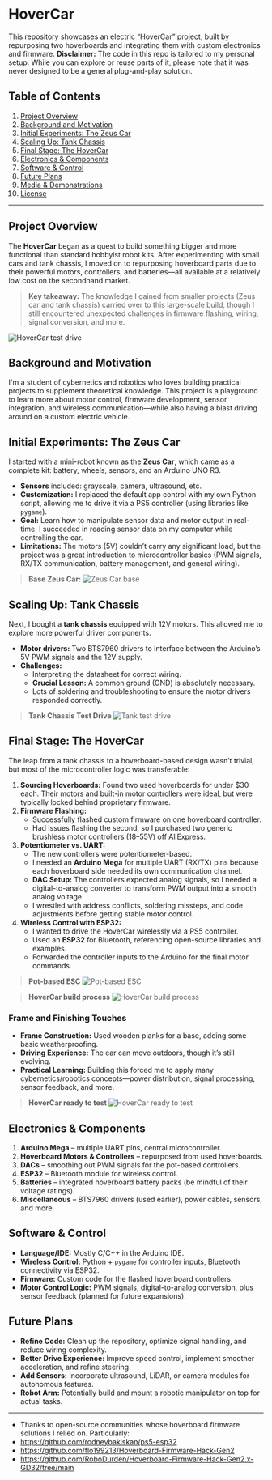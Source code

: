 # HoverCar

This repository showcases an electric “HoverCar” project, built by repurposing two hoverboards and integrating them with custom electronics and firmware. **Disclaimer:** The code in this repo is tailored to my personal setup. While you can explore or reuse parts of it, please note that it was never designed to be a general plug-and-play solution.

## Table of Contents
1. [Project Overview](#project-overview)
2. [Background and Motivation](#background-and-motivation)
3. [Initial Experiments: The Zeus Car](#initial-experiments-the-zeus-car)
4. [Scaling Up: Tank Chassis](#scaling-up-tank-chassis)
5. [Final Stage: The HoverCar](#final-stage-the-hovercar)
6. [Electronics & Components](#electronics--components)
7. [Software & Control](#software--control)
8. [Future Plans](#future-plans)
9. [Media & Demonstrations](#media--demonstrations)
10. [License](#license)

---

## Project Overview

The **HoverCar** began as a quest to build something bigger and more functional than standard hobbyist robot kits. After experimenting with small cars and tank chassis, I moved on to repurposing hoverboard parts due to their powerful motors, controllers, and batteries—all available at a relatively low cost on the secondhand market.

> **Key takeaway:** The knowledge I gained from smaller projects (Zeus car and tank chassis) carried over to this large-scale build, though I still encountered unexpected challenges in firmware flashing, wiring, signal conversion, and more.

![HoverCar test drive](./Images/HoverCar_test_gif.gif)

## Background and Motivation

I'm a student of cybernetics and robotics who loves building practical projects to supplement theoretical knowledge. This project is a playground to learn more about motor control, firmware development, sensor integration, and wireless communication—while also having a blast driving around on a custom electric vehicle.

## Initial Experiments: The Zeus Car

I started with a mini-robot known as the **Zeus Car**, which came as a complete kit: battery, wheels, sensors, and an Arduino UNO R3.

- **Sensors** included: grayscale, camera, ultrasound, etc.
- **Customization:** I replaced the default app control with my own Python script, allowing me to drive it via a PS5 controller (using libraries like `pygame`).
- **Goal:** Learn how to manipulate sensor data and motor output in real-time. I succeeded in reading sensor data on my computer while controlling the car.
- **Limitations:** The motors (5V) couldn’t carry any significant load, but the project was a great introduction to microcontroller basics (PWM signals, RX/TX communication, battery management, and general wiring).

> **Base Zeus Car:** ![Zeus Car base](./Images/ZeusCar.jpeg)

## Scaling Up: Tank Chassis

Next, I bought a **tank chassis** equipped with 12V motors. This allowed me to explore more powerful driver components.

- **Motor drivers:** Two BTS7960 drivers to interface between the Arduino’s 5V PWM signals and the 12V supply.
- **Challenges:**
  - Interpreting the datasheet for correct wiring.
  - **Crucial Lesson:** A common ground (GND) is absolutely necessary.
  - Lots of soldering and troubleshooting to ensure the motor drivers responded correctly.

> **Tank Chassis Test Drive** ![Tank test drive](./Images/Tank_gif.gif)

## Final Stage: The HoverCar

The leap from a tank chassis to a hoverboard-based design wasn’t trivial, but most of the microcontroller logic was transferable:

1. **Sourcing Hoverboards:** Found two used hoverboards for under $30 each. Their motors and built-in motor controllers were ideal, but were typically locked behind proprietary firmware.
2. **Firmware Flashing:**
   - Successfully flashed custom firmware on one hoverboard controller.
   - Had issues flashing the second, so I purchased two generic brushless motor controllers (18–55V) off AliExpress.
3. **Potentiometer vs. UART:**
   - The new controllers were potentiometer-based.
   - I needed an **Arduino Mega** for multiple UART (RX/TX) pins because each hoverboard side needed its own communication channel.
   - **DAC Setup:** The controllers expected analog signals, so I needed a digital-to-analog converter to transform PWM output into a smooth analog voltage.
   - I wrestled with address conflicts, soldering missteps, and code adjustments before getting stable motor control.
4. **Wireless Control with ESP32:**
   - I wanted to drive the HoverCar wirelessly via a PS5 controller.
   - Used an **ESP32** for Bluetooth, referencing open-source libraries and examples.
   - Forwarded the controller inputs to the Arduino for the final motor commands.

> **Pot-based ESC** ![Pot-based ESC](./Images/Pot_based_ESC.jpeg)

> **HoverCar build process** ![HoverCar build process](./Images/Hovercar_build_setup.jpeg)

### Frame and Finishing Touches

- **Frame Construction:** Used wooden planks for a base, adding some basic weatherproofing.
- **Driving Experience:** The car can move outdoors, though it’s still evolving.
- **Practical Learning:** Building this forced me to apply many cybernetics/robotics concepts—power distribution, signal processing, sensor feedback, and more.

> **HoverCar ready to test** ![HoverCar ready to test](./Images/HoverCar_test_ready.jpg)

## Electronics & Components

1. **Arduino Mega** – multiple UART pins, central microcontroller.
2. **Hoverboard Motors & Controllers** – repurposed from used hoverboards.
3. **DACs** – smoothing out PWM signals for the pot-based controllers.
4. **ESP32** – Bluetooth module for wireless control.
5. **Batteries** – integrated hoverboard battery packs (be mindful of their voltage ratings).
6. **Miscellaneous** – BTS7960 drivers (used earlier), power cables, sensors, and more.

## Software & Control

- **Language/IDE:** Mostly C/C++ in the Arduino IDE.
- **Wireless Control:** Python + `pygame` for controller inputs, Bluetooth connectivity via ESP32.
- **Firmware:** Custom code for the flashed hoverboard controllers.
- **Motor Control Logic:** PWM signals, digital-to-analog conversion, plus sensor feedback (planned for future expansions).

## Future Plans

- **Refine Code:** Clean up the repository, optimize signal handling, and reduce wiring complexity.
- **Better Drive Experience:** Improve speed control, implement smoother acceleration, and refine steering.
- **Add Sensors:** Incorporate ultrasound, LiDAR, or camera modules for autonomous features.
- **Robot Arm:** Potentially build and mount a robotic manipulator on top for actual tasks.

---

- Thanks to open-source communities whose hoverboard firmware solutions I relied on. Particularly:
- https://github.com/rodneybakiskan/ps5-esp32
- https://github.com/flo199213/Hoverboard-Firmware-Hack-Gen2
- https://github.com/RoboDurden/Hoverboard-Firmware-Hack-Gen2.x-GD32/tree/main

